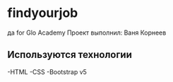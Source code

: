 # findyourjob
да for Glo Academy
Проект выполнил: Ваня Корнеев

## Используются технологии
-HTML
-CSS
-Bootstrap v5
